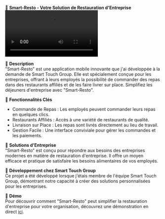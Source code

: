 📱 **Smart-Resto - Votre Solution de Restauration d'Entreprise**  
![Aperçu](lien-vers-la-vidéo-de-présentation.mov)

📁 **Description**  
"Smart-Resto" est une application mobile innovante que j'ai développée à la demande de Smart Touch Group. Elle est spécialement conçue pour les entreprises, offrant à leurs employés la possibilité de commander des repas dans des restaurants affiliés et de les faire livrer sur place. Simplifiez les déjeuners d'entreprise avec "Smart-Resto".

🍔 **Fonctionnalités Clés**  
- Commande de Repas : Les employés peuvent commander leurs repas en quelques clics.
- Restaurants Affiliés : Accès à une variété de restaurants de qualité.
- Livraison sur Place : Les repas sont livrés directement au lieu de travail.
- Gestion Facile : Une interface conviviale pour gérer les commandes et les paiements.

🏢 **Solutions d'Entreprise**  
"Smart-Resto" est conçu pour répondre aux besoins des entreprises modernes en matière de restauration d'entreprise. Il offre un moyen efficace et pratique de satisfaire les besoins alimentaires de vos employés.

💼 **Développement chez Smart Touch Group**  
Ce projet a été développé lorsque j'étais membre de l'équipe Smart Touch Group, démontrant notre capacité à créer des solutions personnalisées pour les entreprises.

🎁 **Démo**  
Pour découvrir comment "Smart-Resto" peut simplifier la restauration d'entreprise pour votre organisation, découvrez une démonstration en direct [ici](lien-vers-la-démo-en-ligne).
